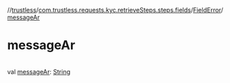 //[trustless](../../../index.md)/[com.trustless.requests.kyc.retrieveSteps.steps.fields](../index.md)/[FieldError](index.md)/[messageAr](message-ar.md)

# messageAr

\
val [messageAr](message-ar.md): [String](https://kotlinlang.org/api/latest/jvm/stdlib/kotlin/-string/index.html)
